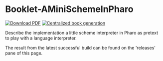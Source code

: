 # Booklet-AMiniSchemeInPharo

[![Download PDF](https://img.shields.io/badge/Download-PDF-9cf.svg)](https://github.com/SquareBracketAssociates/Booklet-AMiniSchemeInPharo/releases/download/latest/DataFrame-wip.pdf)
[![Centralized book generation](https://github.com/SquareBracketAssociates/Booklet-AMiniSchemeInPharo/actions/workflows/main.yml/badge.svg)](https://github.com/SquareBracketAssociates/Booklet-AMiniSchemeInPharo/actions/workflows/main.yml)


Describe the implementation  a little scheme interpreter in Pharo as pretext to play with a language interpreter.

The result from the latest successful build can be found on the 'releases' pane of this page. 
